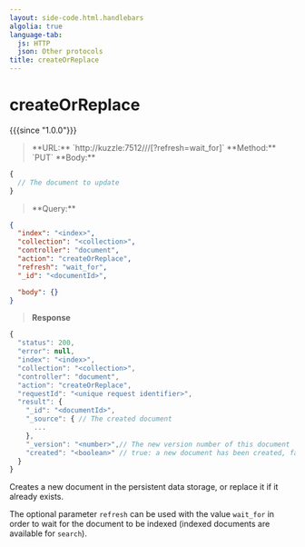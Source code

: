 ```yaml
---
layout: side-code.html.handlebars
algolia: true
language-tab:
  js: HTTP
  json: Other protocols
title: createOrReplace
---
```


# createOrReplace

{{{since "1.0.0"}}}

<blockquote class="js">
<p>
**URL:** `http://kuzzle:7512/<index>/<collection>/<documentId>[?refresh=wait_for]`  
**Method:** `PUT`  
**Body:**
</p>
</blockquote>


```js
{
  // The document to update
}
```


<blockquote class="json">
<p>
**Query:**
</p>
</blockquote>


```json
{
  "index": "<index>",
  "collection": "<collection>",
  "controller": "document",
  "action": "createOrReplace",
  "refresh": "wait_for",
  "_id": "<documentId>",    

  "body": {}
}
```

>**Response**

```javascript
{
  "status": 200,
  "error": null,
  "index": "<index>",
  "collection": "<collection>",
  "controller": "document",
  "action": "createOrReplace",
  "requestId": "<unique request identifier>",
  "result": {
    "_id": "<documentId>",
    "_source": { // The created document
      ...
    },
    "_version": "<number>",// The new version number of this document
    "created": "<boolean>" // true: a new document has been created, false: the document has been updated
  }
}
```

Creates a new document in the persistent data storage, or replace it if it already exists.

The optional parameter `refresh` can be used
with the value `wait_for` in order to wait for the document to be indexed (indexed documents are available for `search`).
